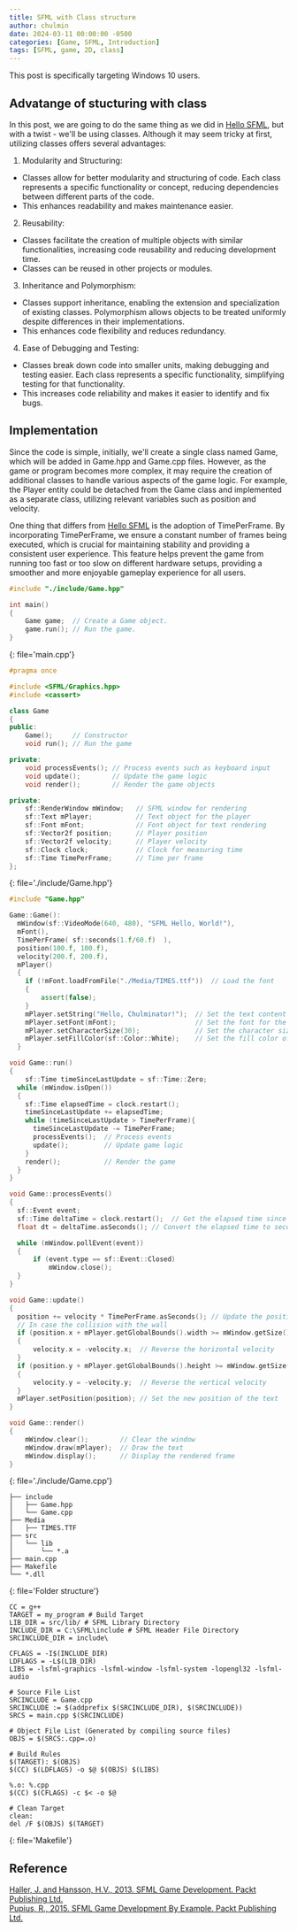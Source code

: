 ```yaml
---
title: SFML with Class structure
author: chulmin
date: 2024-03-11 00:00:00 -0500
categories: [Game, SFML, Introduction]
tags: [SFML, game, 2D, class]
---
```


This post is specifically targeting Windows 10 users.

## Advatange of stucturing with class

In this post, we are going to do the same thing as we did in [Hello SFML](https://chulminator.github.io/posts/Hello_SFML/), but with a twist - we'll be using classes. Although it may seem tricky at first, utilizing classes offers several advantages:

1. Modularity and Structuring:
  - Classes allow for better modularity and structuring of code. Each class represents a specific functionality or concept, reducing dependencies between different parts of the code.
  - This enhances readability and makes maintenance easier.

2. Reusability:
  - Classes facilitate the creation of multiple objects with similar functionalities, increasing code reusability and reducing development time.
  - Classes can be reused in other projects or modules.

3. Inheritance and Polymorphism:
  - Classes support inheritance, enabling the extension and specialization of existing classes. Polymorphism allows objects to be treated uniformly despite differences in their implementations.
  - This enhances code flexibility and reduces redundancy.

4. Ease of Debugging and Testing:
  - Classes break down code into smaller units, making debugging and testing easier. Each class represents a specific functionality, simplifying testing for that functionality.
  - This increases code reliability and makes it easier to identify and fix bugs.

## Implementation 
Since the code is simple, initially, we'll create a single class named Game, which will be added in Game.hpp and Game.cpp files. However, as the game or program becomes more complex, it may require the creation of additional classes to handle various aspects of the game logic. For example, the Player entity could be detached from the Game class and implemented as a separate class, utilizing relevant variables such as position and velocity.

One thing that differs from [Hello SFML](https://chulminator.github.io/posts/Hello_SFML/) is the adoption of TimePerFrame. By incorporating TimePerFrame, we ensure a constant number of frames being executed, which is crucial for maintaining stability and providing a consistent user experience. This feature helps prevent the game from running too fast or too slow on different hardware setups, providing a smoother and more enjoyable gameplay experience for all users.


```cpp
#include "./include/Game.hpp"

int main()
{
    Game game;  // Create a Game object.
    game.run(); // Run the game.
}
```
{: file='main.cpp'}




```cpp
#pragma once

#include <SFML/Graphics.hpp>
#include <cassert>

class Game
{
public:
    Game();     // Constructor
    void run(); // Run the game

private:
    void processEvents(); // Process events such as keyboard input
    void update();        // Update the game logic
    void render();        // Render the game objects

private:
    sf::RenderWindow mWindow;   // SFML window for rendering
    sf::Text mPlayer;           // Text object for the player
    sf::Font mFont;             // Font object for text rendering
    sf::Vector2f position;      // Player position
    sf::Vector2f velocity;      // Player velocity
    sf::Clock clock;            // Clock for measuring time
    sf::Time TimePerFrame;      // Time per frame
};

```
{: file='./include/Game.hpp'}



```cpp
#include "Game.hpp"

Game::Game():
  mWindow(sf::VideoMode(640, 480), "SFML Hello, World!"),
  mFont(),
  TimePerFrame( sf::seconds(1.f/60.f)  ),
  position(100.f, 100.f),
  velocity(200.f, 200.f),
  mPlayer()
  {
    if (!mFont.loadFromFile("./Media/TIMES.ttf"))  // Load the font
    {
        assert(false);
    }
    mPlayer.setString("Hello, Chulminator!");  // Set the text content
    mPlayer.setFont(mFont);                    // Set the font for the text
    mPlayer.setCharacterSize(30);              // Set the character size of the text
    mPlayer.setFillColor(sf::Color::White);    // Set the fill color of the text
  }

void Game::run()
{
	sf::Time timeSinceLastUpdate = sf::Time::Zero;
  while (mWindow.isOpen())
  {
    sf::Time elapsedTime = clock.restart();
    timeSinceLastUpdate += elapsedTime;
    while (timeSinceLastUpdate > TimePerFrame){    
      timeSinceLastUpdate -= TimePerFrame;
      processEvents();  // Process events
      update();         // Update game logic
    }
    render();           // Render the game
  }
}

void Game::processEvents()
{
  sf::Event event;
  sf::Time deltaTime = clock.restart();  // Get the elapsed time since the last frame and restart the clock
  float dt = deltaTime.asSeconds(); // Convert the elapsed time to seconds

  while (mWindow.pollEvent(event))
  {
      if (event.type == sf::Event::Closed)
          mWindow.close();
  }
}

void Game::update()
{
  position += velocity * TimePerFrame.asSeconds(); // Update the position of the text based on its velocity and the elapsed time
  // In case the collision with the wall 
  if (position.x + mPlayer.getGlobalBounds().width >= mWindow.getSize().x || position.x <= 0)
  {
      velocity.x = -velocity.x;  // Reverse the horizontal velocity
  }
  if (position.y + mPlayer.getGlobalBounds().height >= mWindow.getSize().y || position.y <= 0)
  {
      velocity.y = -velocity.y;  // Reverse the vertical velocity
  }
  mPlayer.setPosition(position); // Set the new position of the text
}

void Game::render()
{
    mWindow.clear();        // Clear the window
    mWindow.draw(mPlayer);  // Draw the text
    mWindow.display();      // Display the rendered frame
}

```
{: file='./include/Game.cpp'}

```
├── include
│   ├── Game.hpp
│   └── Game.cpp
├── Media
│   ├── TIMES.TTF
├── src
│   └── lib
│       └── *.a
├── main.cpp
├── Makefile
└── *.dll
```
{: file='Folder structure'}


```shell
CC = g++
TARGET = my_program # Build Target
LIB_DIR = src/lib/ # SFML Library Directory
INCLUDE_DIR = C:\SFML\include # SFML Header File Directory
SRCINCLUDE_DIR = include\

CFLAGS = -I$(INCLUDE_DIR)
LDFLAGS = -L$(LIB_DIR)
LIBS = -lsfml-graphics -lsfml-window -lsfml-system -lopengl32 -lsfml-audio

# Source File List
SRCINCLUDE = Game.cpp
SRCINCLUDE := $(addprefix $(SRCINCLUDE_DIR), $(SRCINCLUDE))
SRCS = main.cpp $(SRCINCLUDE)

# Object File List (Generated by compiling source files)
OBJS = $(SRCS:.cpp=.o)

# Build Rules
$(TARGET): $(OBJS)
$(CC) $(LDFLAGS) -o $@ $(OBJS) $(LIBS)

%.o: %.cpp
$(CC) $(CFLAGS) -c $< -o $@

# Clean Target
clean:
del /F $(OBJS) $(TARGET)
```
{: file='Makefile'}

## Reference
[Haller, J. and Hansson, H.V., 2013. SFML Game Development. Packt Publishing Ltd.](https://www.packtpub.com/product/sfml-game-development)<br>
[Pupius, R., 2015. SFML Game Development By Example. Packt Publishing Ltd.](https://www.packtpub.com/product/sfml-game-development-by-example)


